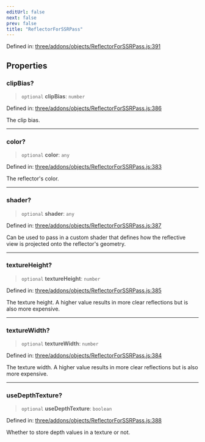 ```yaml
---
editUrl: false
next: false
prev: false
title: "ReflectorForSSRPass"
---
```


Defined in: [three/addons/objects/ReflectorForSSRPass.js:391](https://github.com/DefinitelyMaybe/three-i18n/blob/fa57b79433d1c349ffb23a78727299c8d4190136/three/addons/objects/ReflectorForSSRPass.js#L391)

## Properties

### clipBias?

> `optional` **clipBias**: `number`

Defined in: [three/addons/objects/ReflectorForSSRPass.js:386](https://github.com/DefinitelyMaybe/three-i18n/blob/fa57b79433d1c349ffb23a78727299c8d4190136/three/addons/objects/ReflectorForSSRPass.js#L386)

The clip bias.

***

### color?

> `optional` **color**: `any`

Defined in: [three/addons/objects/ReflectorForSSRPass.js:383](https://github.com/DefinitelyMaybe/three-i18n/blob/fa57b79433d1c349ffb23a78727299c8d4190136/three/addons/objects/ReflectorForSSRPass.js#L383)

The reflector's color.

***

### shader?

> `optional` **shader**: `any`

Defined in: [three/addons/objects/ReflectorForSSRPass.js:387](https://github.com/DefinitelyMaybe/three-i18n/blob/fa57b79433d1c349ffb23a78727299c8d4190136/three/addons/objects/ReflectorForSSRPass.js#L387)

Can be used to pass in a custom shader that defines how the reflective view is projected onto the reflector's geometry.

***

### textureHeight?

> `optional` **textureHeight**: `number`

Defined in: [three/addons/objects/ReflectorForSSRPass.js:385](https://github.com/DefinitelyMaybe/three-i18n/blob/fa57b79433d1c349ffb23a78727299c8d4190136/three/addons/objects/ReflectorForSSRPass.js#L385)

The texture height. A higher value results in more clear reflections but is also more expensive.

***

### textureWidth?

> `optional` **textureWidth**: `number`

Defined in: [three/addons/objects/ReflectorForSSRPass.js:384](https://github.com/DefinitelyMaybe/three-i18n/blob/fa57b79433d1c349ffb23a78727299c8d4190136/three/addons/objects/ReflectorForSSRPass.js#L384)

The texture width. A higher value results in more clear reflections but is also more expensive.

***

### useDepthTexture?

> `optional` **useDepthTexture**: `boolean`

Defined in: [three/addons/objects/ReflectorForSSRPass.js:388](https://github.com/DefinitelyMaybe/three-i18n/blob/fa57b79433d1c349ffb23a78727299c8d4190136/three/addons/objects/ReflectorForSSRPass.js#L388)

Whether to store depth values in a texture or not.
